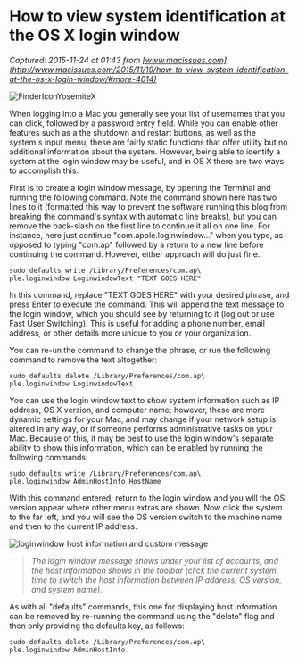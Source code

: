 # How to view system identification at the OS X login window

_Captured: 2015-11-24 at 01:43 from [www.macissues.com](http://www.macissues.com/2015/11/19/how-to-view-system-identification-at-the-os-x-login-window/#more-4014)_

![FinderIconYosemiteX](http://i0.wp.com/www.macissues.com/wp-content/uploads/2014/10/FinderIconYosemiteX.png?resize=150%2C150)

When logging into a Mac you generally see your list of usernames that you can click, followed by a password entry field. While you can enable other features such as a the shutdown and restart buttons, as well as the system's input menu, these are fairly static functions that offer utility but no additional information about the system. However, being able to identify a system at the login window may be useful, and in OS X there are two ways to accomplish this.

First is to create a login window message, by opening the Terminal and running the following command. Note the command shown here has two lines to it (formatted this way to prevent the software running this blog from breaking the command's syntax with automatic line breaks), but you can remove the back-slash on the first line to continue it all on one line. For instance, here just continue "com.apple.loginwindow…" when you type, as opposed to typing "com.ap\" followed by a return to a new line before continuing the command. However, either approach will do just fine.
    
    
    sudo defaults write /Library/Preferences/com.ap\
    ple.loginwindow LoginwindowText "TEXT GOES HERE"

In this command, replace "TEXT GOES HERE" with your desired phrase, and press Enter to execute the command. This will append the text message to the login window, which you should see by returning to it (log out or use Fast User Switching). This is useful for adding a phone number, email address, or other details more unique to you or your organization.

You can re-un the command to change the phrase, or run the following command to remove the text altogether:
    
    
    sudo defaults delete /Library/Preferences/com.ap\
    ple.loginwindow LoginwindowText

You can use the login window text to show system information such as IP address, OS X version, and computer name; however, these are more dynamic settings for your Mac, and may change if your network setup is altered in any way, or if someone performs administrative tasks on your Mac. Because of this, it may be best to use the login window's separate ability to show this information, which can be enabled by running the following commands:
    
    
    sudo defaults write /Library/Preferences/com.ap\
    ple.loginwindow AdminHostInfo HostName

With this command entered, return to the login window and you will the OS version appear where other menu extras are shown. Now click the system to the far left, and you will see the OS version switch to the machine name and then to the current IP address.

![loginwindow host information and custom message](http://i2.wp.com/www.macissues.com/wp-content/uploads/2015/11/LoginWindowInfo.png?resize=625%2C391)

> _The login window message shows under your list of accounts, and the host information shows in the toolbar (click the current system time to switch the host information between IP address, OS version, and system name)._

As with all "defaults" commands, this one for displaying host information can be removed by re-running the command using the "delete" flag and then only providing the defaults key, as follows:
    
    
    sudo defaults delete /Library/Preferences/com.ap\
    ple.loginwindow AdminHostInfo
